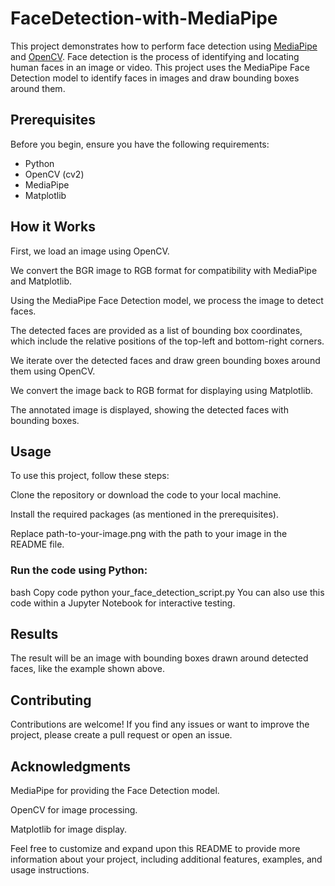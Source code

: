 # FaceDetection-with-MediaPipe

This project demonstrates how to perform face detection using [MediaPipe](https://mediapipe.dev/) and [OpenCV](https://opencv.org/). Face detection is the process of identifying and locating human faces in an image or video. This project uses the MediaPipe Face Detection model to identify faces in images and draw bounding boxes around them.

## Prerequisites

Before you begin, ensure you have the following requirements:

- Python
- OpenCV (cv2)
- MediaPipe
- Matplotlib

## How it Works
First, we load an image using OpenCV.

We convert the BGR image to RGB format for compatibility with MediaPipe and Matplotlib.

Using the MediaPipe Face Detection model, we process the image to detect faces.

The detected faces are provided as a list of bounding box coordinates, which include the relative positions of the top-left and bottom-right corners.

We iterate over the detected faces and draw green bounding boxes around them using OpenCV.

We convert the image back to RGB format for displaying using Matplotlib.

The annotated image is displayed, showing the detected faces with bounding boxes.

## Usage
To use this project, follow these steps:

Clone the repository or download the code to your local machine.

Install the required packages (as mentioned in the prerequisites).

Replace path-to-your-image.png with the path to your image in the README file.

### Run the code using Python:

bash
Copy code
python your_face_detection_script.py
You can also use this code within a Jupyter Notebook for interactive testing.

## Results
The result will be an image with bounding boxes drawn around detected faces, like the example shown above.

## Contributing
Contributions are welcome! If you find any issues or want to improve the project, please create a pull request or open an issue.

## Acknowledgments

MediaPipe for providing the Face Detection model.

OpenCV for image processing.

Matplotlib for image display.

Feel free to customize and expand upon this README to provide more information about your project, including additional features, examples, and usage instructions.
